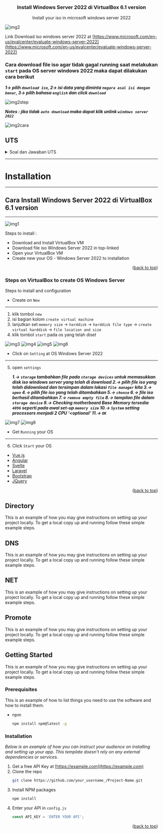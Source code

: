 
<!-- PROJECT LOGO -->
  <h3 align="center">Install Windows Server 2022 di VirtualBox 6.1 version
</h3>

  <p align="center">
    Install your iso in microsoft windows server 2022
  </p>
</div>

![img2](assetuts2021/2linkiso.png)

Link Download iso windows server 2022 at [https://www.microsoft.com/en-us/evalcenter/evaluate-windows-server-2022](https://www.microsoft.com/en-us/evalcenter/evaluate-windows-server-2022)

### Cara download file iso agar tidak gagal running saat melakukan `start` pada OS server windows 2022 maka dapat dilakukan cara berikut
***1-> pilih `download iso`, 2-> isi data yang diminta `negara asal isi dengan benar`, 3-> pilih bahasa `english` dan click `download`***

![img2step](assetuts2021/2stepdownloadiso.png)

***Notes : jika tidak `auto download` maka dapat klik unlink `windows server 2022`***

![img2cara](assetuts2021/2caradownloadisoyangbenar.png)


## UTS
<!--Soal UTS -->
<details>
  <summary>Soal dan Jawaban UTS</summary>
  <ol>
    <li>Download-ISO-Installer-windows-server-2022">Download ISO Installer windows server 2022
      <ul type="square">
        <li>https://www.microsoft.com/en-us/evalcenter/evaluate-windows-server-2022</li>
      </ul>
    </li>
    <li>Buat sebuah dokumentasi instalasi di github yang berisi
      <ol type="a">
        <li><a href="#Installation">Instalasi windows server 2022</a></li>
        <li><a href="#Directory">Instalasi Active Directory Domain Services</a></li>
        <li><a href="#DNS">Instalasi DNS server</a></li>
        <li><a href="#NET">Instalasi Net Framework 3.5</a></li>
        <li><a href="#Promote">Promote Server to a Domain Controller</a></li>        
      </ol>
    </li>
    <li>Kriteria Pengerjaan</li>
      <ol type="a">
        <li>Dokumentasi pada github dengan format markdown</li>
        <li>Memberikan penjelasan beserta screenshoot Langkah Langkah instalasi</li>
        <li>Cukup mengerjakan poin no 2.A</li>
        <li>Poin no 2-B sampai 2-E boleh dikerjakan, nilai dari poin no 2-B sampai 2-E bisa mengatrol nilai praktikum atau nilai UAS.</li>
      </ol>
    </li>
    <li>Referensi yang berguna:</li>
      <ul>
        <li>https://xpertstec.com/how-to-install-active-directory-in-server-2022/#Promote-Server-to-a-Domain-Controller</li>
        <li>https://docplayer.info/56976616-Laporan-instalasi-dan-konfigurasi-windows-server-2003.html</li>
      </ul>
    </li>    
  </ol>
</details>


<!-- ABOUT THE PROJECT -->
---
# Installation
---
## Cara Install Windows Server 2022 di VirtualBox 6.1 version
----
![img1](assetuts2021/1vb.PNG)


Steps to install :
* Download and Install VirtualBox VM
* Download file iso Windows Server 2022 in top-linked
* Open your VirtualBox VM
* Create new your OS - Windows Server 2022 to installation

<p align="right">(<a href="#top">back to top</a>)</p>



### Steps on VirtualBox to create OS Windows Server

Steps to install and configuration

* Create on `New`
---
1. klik tombol `new`
2. isi bagian kolom `create virtual machine`
3. lanjutkan set `memory size` -> `harddisk` -> `harddisk file type` -> `create virtual harddisk` -> `file location and size`
4. klik tombol `start` pada os yang telah diset

  ![img3](assetuts2021/3newos.png)
  ![img4](assetuts2021/4createvm.png)
  ![img5](assetuts2021/5install.png)
  ![img6](assetuts2021/6tampilanawal.png)
* Click on `Setting` at OS Windows Server 2022
---
5. open `settings` 
   
   ***1.-> `storage` tambahkan file pada `storage devices` untuk memasukkan disk iso windows server yang telah di download 
   2.-> pilih file iso yang telah didownload dan tersimpan dalam lokasi `file manager` kita 
   3.-> `open` 
   4.-> pilih file iso yang telah ditambahkan
   5.-> `choose` 
   6.-> file iso berhasil ditambahkan
   7.-> `remove empty file` 
   8.-> tampilan file dalam `storage device`
   9.-> Checking motherboard Base Memory tersedia `4096` seperti pada awal set-up `memory size`
   10.-> `System` setting processors menjadi 2 CPU '<optional'
   11.-> `OK`***  

  ![img7](assetuts2021/7setingosstorage.png)
  ![img8](assetuts2021/8setingossystem.png)
* Get `Running` your OS
---
6. Click `Start` your OS
* [Vue.js](https://vuejs.org/)
* [Angular](https://angular.io/)
* [Svelte](https://svelte.dev/)
* [Laravel](https://laravel.com)
* [Bootstrap](https://getbootstrap.com)
* [JQuery](https://jquery.com)

<p align="right">(<a href="#top">back to top</a>)</p>


<!-- GETTING STARTED -->


## Directory

This is an example of how you may give instructions on setting up your project locally.
To get a local copy up and running follow these simple example steps.
## DNS

This is an example of how you may give instructions on setting up your project locally.
To get a local copy up and running follow these simple example steps.
## NET

This is an example of how you may give instructions on setting up your project locally.
To get a local copy up and running follow these simple example steps.

## Promote

This is an example of how you may give instructions on setting up your project locally.
To get a local copy up and running follow these simple example steps.



<!-- GETTING STARTED -->
## Getting Started

This is an example of how you may give instructions on setting up your project locally.
To get a local copy up and running follow these simple example steps.

### Prerequisites

This is an example of how to list things you need to use the software and how to install them.
* npm
  ```sh
  npm install npm@latest -g
  ```

### Installation

_Below is an example of how you can instruct your audience on installing and setting up your app. This template doesn't rely on any external dependencies or services._

1. Get a free API Key at [https://example.com](https://example.com)
2. Clone the repo
   ```sh
   git clone https://github.com/your_username_/Project-Name.git
   ```
3. Install NPM packages
   ```sh
   npm install
   ```
4. Enter your API in `config.js`
   ```js
   const API_KEY = 'ENTER YOUR API';
   ```

<p align="right">(<a href="#UTS">back to top</a>)</p>
